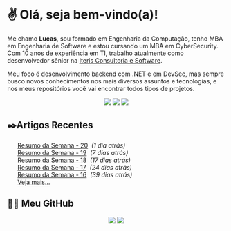# ✌ Olá, seja bem-vindo(a)!

Me chamo **Lucas**, sou formado em Engenharia da Computação, tenho MBA em Engenharia de Software e estou cursando um MBA em CyberSecurity.
Com 10 anos de experiência em TI, trabalho atualmente como desenvolvedor sênior na [Iteris Consultoria e Software](https://www.iteris.com.br/).

Meu foco é desenvolvimento backend com .NET e em DevSec, mas sempre busco novos conhecimentos nos mais diversos assuntos e tecnologias, e nos meus repositórios você vai encontrar todos tipos de projetos.
</br><p align="center">
<a href="https://www.linkedin.com/in/lfrigodesouza/"><img src="https://img.shields.io/badge/-LinkedIn-0077B5?style=flat-square&logo=Linkedin&logoColor=white&link=https://www.linkedin.com/in/lfrigodesouza/"></a>
<a href="https://twitter.com/lfrigodesouza/"><img src="https://img.shields.io/badge/-Twitter-1DA1F2?style=flat-square&logo=twitter&logoColor=white&link=https://twitter.com/lfrigodesouza/"></a>
<a href="https://LFrigoDeSouza.NET/"><img src="https://img.shields.io/badge/-LFS.NET-9e9e9e?style=flat-square&logo=microsoft-edge&logoColor=white&link=https://LFrigoDeSouza.NET/"></a>
</p>

## ✒️Artigos Recentes
<ul>
<li style="list-style-type: none;"><a href="https://www.blog.lfrigodesouza.net/2021/05/19/resumo-da-semana/20/" target="_blank">Resumo da Semana - 20</a><i> &nbsp;(1 dia atrás)</i></li>
<li style="list-style-type: none;"><a href="https://www.blog.lfrigodesouza.net/2021/05/13/resumo-da-semana/19/" target="_blank">Resumo da Semana - 19</a><i> &nbsp;(7 dias atrás)</i></li>
<li style="list-style-type: none;"><a href="https://www.blog.lfrigodesouza.net/2021/05/03/resumo-da-semana/18/" target="_blank">Resumo da Semana - 18</a><i> &nbsp;(17 dias atrás)</i></li>
<li style="list-style-type: none;"><a href="https://www.blog.lfrigodesouza.net/2021/04/26/resumo-da-semana/17/" target="_blank">Resumo da Semana - 17</a><i> &nbsp;(24 dias atrás)</i></li>
<li style="list-style-type: none;"><a href="https://www.blog.lfrigodesouza.net/2021/04/12/resumo-da-semana/16/" target="_blank">Resumo da Semana - 16</a><i> &nbsp;(39 dias atrás)</i></li>

<li style="list-style-type: none;"><a href="https://blog.lfrigodesouza.net" target="_blank">Veja mais...</a></li>
</ul>

## 👨‍💻 Meu GitHub
<p align="center">
<img src="https://github-readme-stats.vercel.app/api/top-langs/?username=lfrigodesouza&layout=compact&theme=dark"/>
<img src="https://github-readme-stats.vercel.app/api?username=lfrigodesouza&show_icons=true&theme=dark">
</p>
